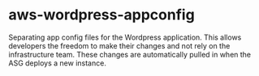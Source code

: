 # aws-wordpress-appconfig
Separating app config files for the Wordpress application. 
This allows developers the freedom to make their changes and not rely on the infrastructure team.
These changes are automatically pulled in when the ASG deploys a new instance.

